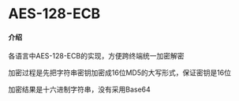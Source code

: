 # AES-128-ECB

#### 介绍
各语言中AES-128-ECB的实现，方便跨终端统一加密解密

加密过程是先把字符串密钥加密成16位MD5的大写形式，保证密钥是16位

加密结果是十六进制字符串，没有采用Base64

